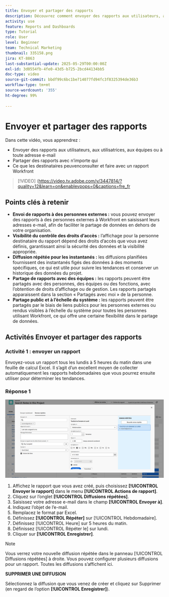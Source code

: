 ```yaml
---
title: Envoyer et partager des rapports
description: Découvrez comment envoyer des rapports aux utilisateurs, aux utilisatrices, aux équipes ou à toute adresse e-mail, et comment partager des rapports avec n’importe qui dans Workfront.
activity: use
feature: Reports and Dashboards
type: Tutorial
role: User
level: Beginner
team: Technical Marketing
thumbnail: 335158.png
jira: KT-8863
last-substantial-update: 2025-05-29T00:00:00Z
exl-id: 3d0554fb-4fe0-43d5-b725-2bcd44134bb5
doc-type: video
source-git-commit: bbdf99c6bc1be714077fd94fc3f8325394de36b3
workflow-type: tm+mt
source-wordcount: '355'
ht-degree: 99%

---
```


# Envoyer et partager des rapports

Dans cette vidéo, vous apprendrez :

* Envoyer des rapports aux utilisateurs, aux utilisatrices, aux équipes ou à toute adresse e-mail
* Partager des rapports avec n’importe qui
* Ce que les destinataires peuvenconsulter et faire avec un rapport Workfront

>[!VIDEO] (https://video.tv.adobe.com/v/3447814/?quality=12&learn=on&enablevpops=0&captions=fre_fr

## Points clés à retenir

* **Envoi de rapports à des personnes externes :** vous pouvez envoyer des rapports à des personnes externes à Workfront en saisissant leurs adresses e-mail, afin de faciliter le partage de données en dehors de votre organisation.
* **Visibilité du contrôle des droits d’accès :** l’affichage pour la personne destinataire du rapport dépend des droits d’accès que vous avez définis, garantissant ainsi la sécurité des données et la visibilité appropriée.
* **Diffusion répétée pour les instantanés :** les diffusions planifiées fournissent des instantanés figés des données à des moments spécifiques, ce qui est utile pour suivre les tendances et conserver un historique des données du projet.
* **Partage de rapports avec des équipes :** les rapports peuvent être partagés avec des personnes, des équipes ou des fonctions, avec l’obtention de droits d’affichage ou de gestion. Les rapports partagés apparaissent dans la section « Partagés avec moi » de la personne.
* **Partage public et à l’échelle du système :** les rapports peuvent être partagés par le biais de liens publics pour les personnes externes ou rendus visibles à l’échelle du système pour toutes les personnes utilisant Workfront, ce qui offre une certaine flexibilité dans le partage de données.


## Activités Envoyer et partager des rapports

### Activité 1 : envoyer un rapport

Envoyez-vous un rapport tous les lundis à 5 heures du matin dans une feuille de calcul Excel. Il s’agit d’un excellent moyen de collecter automatiquement les rapports hebdomadaires que vous pourrez ensuite utiliser pour déterminer les tendances.

### Réponse 1

![Image de l’écran permettant de configurer des diffusions répétées de rapports](assets/send-a-report.png)

1. Affichez le rapport que vous avez créé, puis choisissez **[!UICONTROL Envoyer le rapport]** dans le menu **[!UICONTROL Actions de rapport]**.
1. Cliquez sur l’onglet **[!UICONTROL Diffusions répétées]**.
1. Saisissez votre adresse e-mail dans le champ **[!UICONTROL Envoyer à]**.
1. Indiquez l’objet de l’e-mail.
1. Remplacez le format par Excel.
1. Définissez **[!UICONTROL Répéter]** sur [!UICONTROL Hebdomadaire].
1. Définissez [!UICONTROL Heure] sur 5 heures du matin.
1. Définissez [!UICONTROL Répéter le] sur lundi.
1. Cliquer sur **[!UICONTROL Enregistrer]**.

>[!NOTE]
>
>Vous verrez votre nouvelle diffusion répétée dans le panneau [!UICONTROL Diffusions répétées] à droite. Vous pouvez configurer plusieurs diffusions pour un rapport. Toutes les diffusions s’affichent ici.

**SUPPRIMER UNE DIFFUSION**

Sélectionnez la diffusion que vous venez de créer et cliquez sur Supprimer (en regard de l’option **[!UICONTROL Enregistrer]**).
